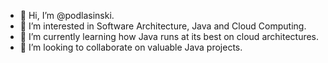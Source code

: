 - 👋 Hi, I’m @podlasinski.
- 👀 I’m interested in Software Architecture, Java and Cloud Computing.
- 🌱 I’m currently learning how Java runs at its best on cloud architectures.
- 💞️ I’m looking to collaborate on valuable Java projects.

<!---
podlasinski/podlasinski is a ✨ special ✨ repository because its `README.md` (this file) appears on your GitHub profile.
You can click the Preview link to take a look at your changes.
--->
